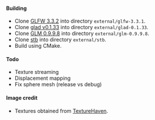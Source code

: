 #### Building
*   Clone [GLFW 3.3.2](https://github.com/glfw/glfw/releases/tag/3.3.2) into directory `external/glfw-3.3.1`.
*   Clone [glad v0.1.33](https://github.com/Dav1dde/glad/releases/tag/v0.1.33) into directory `external/glad-0.1.33`.
*   Clone [GLM 0.9.9.8](https://github.com/g-truc/glm/releases/tag/0.9.9.8) into directory `external/glm-0.9.9.8`.
*   Clone [stb](https://github.com/nothings/stb) into directory `external/stb`.
*   Build using CMake.

#### Todo
*   Texture streaming
*   Displacement mapping
*   Fix sphere mesh (release vs debug)

#### Image credit
*   Textures obtained from [TextureHaven](https://texturehaven.com/).